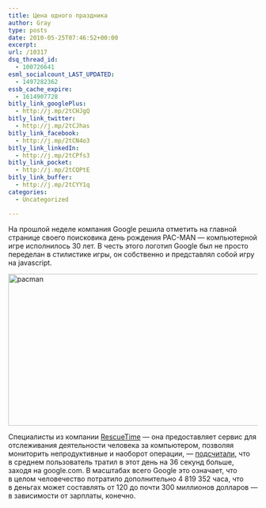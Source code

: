 ```yaml
---
title: Цена одного праздника
author: Gray
type: posts
date: 2010-05-25T07:46:52+00:00
excerpt:
url: /10317
dsq_thread_id:
  - 100726641
esml_socialcount_LAST_UPDATED:
  - 1497282362
essb_cache_expire:
  - 1614907728
bitly_link_googlePlus:
  - http://j.mp/2tCHJgQ
bitly_link_twitter:
  - http://j.mp/2tCJhas
bitly_link_facebook:
  - http://j.mp/2tCN4o3
bitly_link_linkedIn:
  - http://j.mp/2tCPfs3
bitly_link_pocket:
  - http://j.mp/2tCQPtE
bitly_link_buffer:
  - http://j.mp/2tCYY1q
categories:
  - Uncategorized

---
```








На&nbsp;прошлой неделе компания Google решила отметить на&nbsp;главной странице своего поисковика день рождения PAC-MAN&nbsp;&mdash; компьютерной игре исполнилось 30&nbsp;лет. В&nbsp;честь этого логотип Google был не&nbsp;просто переделан в&nbsp;стилистике игры, он&nbsp;собственно и&nbsp;представлял собой игру на&nbsp;javascript.

<img src="https://i0.wp.com/forumimg.net/blog/pacman-20100525-114439.png?resize=564%2C307" alt="pacman" width="564" height="307" data-recalc-dims="1" /> 

Специалисты из&nbsp;компании <a href="http://www.rescuetime.com/" target="_blank">RescueTime</a>&nbsp;&mdash; она предоставляет сервис для отслеживания деятельности человека за&nbsp;компьютером, позволяя мониторить непродуктивные и&nbsp;наоборот операции,&nbsp;&mdash; <a href="http://blog.rescuetime.com/2010/05/24/the-tragic-cost-of-google-pac-man-4-82-million-hours/" target="_blank">подсчитали</a>, что в&nbsp;среднем пользователь тратил в&nbsp;этот день на&nbsp;36&nbsp;секунд больше, заходя на&nbsp;google.com. В&nbsp;масштабах всего Google это означает, что в&nbsp;целом человечество потратило дополнительно 4&nbsp;819&nbsp;352&nbsp;часа, что в&nbsp;деньгах может составлять от&nbsp;120 до&nbsp;почти 300 миллионов долларов&nbsp;&mdash; в&nbsp;зависимости от&nbsp;зарплаты, конечно.